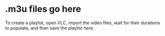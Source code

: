 # .m3u files go here

To create a playlist, open VLC, import the video files, wait for their durations to populate, and then save the playlist here.
